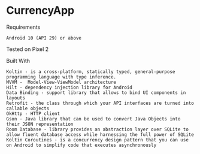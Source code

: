 # CurrencyApp

Requirements

    Android 10 (API 29) or above

Tested on Pixel 2
    
Built With

    Koltin - is a cross-platform, statically typed, general-purpose programming language with type inference.
    MVVM -  Model-View-ViewModel architecture
    Hilt - dependency injection library for Android
    Data Binding - support library that allows to bind UI components in layouts
    Retrofit - the class through which your API interfaces are turned into callable objects
    OkHttp - HTTP client
    Gson - Java library that can be used to convert Java Objects into their JSON representation
    Room Database - library provides an abstraction layer over SQLite to allow fluent database access while harnessing the full power of SQLite
    Koltin Coroutines - is a concurrency design pattern that you can use on Android to simplify code that executes asynchronously
    

